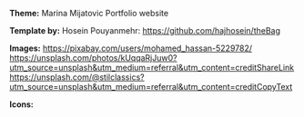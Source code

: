 
<b>Theme:</b>
Marina Mijatovic Portfolio website

<b>Template by:</b>
Hosein Pouyanmehr: https://github.com/hajhosein/theBag

<b>Images:</b>
https://pixabay.com/users/mohamed_hassan-5229782/
https://unsplash.com/photos/kUqqaRjJuw0?utm_source=unsplash&utm_medium=referral&utm_content=creditShareLink
https://unsplash.com/@stilclassics?utm_source=unsplash&utm_medium=referral&utm_content=creditCopyText

<b>Icons:</b>


